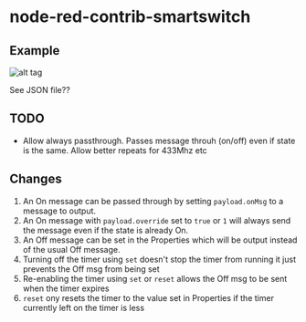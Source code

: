 # node-red-contrib-smartswitch

## Example

![alt tag](https://raw.github.com/scottp/node-red-contrib-smartswitch/master/example.png)

See JSON file??

## TODO

* Allow always passthrough. Passes message throuh (on/off) even if state is the same. Allow better repeats for 433Mhz etc

## Changes
1. An On message can be passed through by setting `payload.onMsg` to a message to output.
2. An On message with `payload.override` set to `true` or `1` will always send the message even if the state is already On.   
3. An Off message can be set in the Properties which will be output instead of the usual Off message.
4. Turning off the timer using `set` doesn't stop the timer from running it just prevents the Off msg from being set
5. Re-enabling the timer using `set` or `reset` allows the Off msg to be sent when the timer expires
6. `reset` ony resets the timer to the value set in Properties if the timer currently left on the timer is less